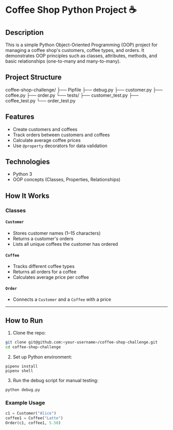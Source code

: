# Coffee Shop Python Project ☕️

## Description

This is a simple Python Object-Oriented Programming (OOP) project for managing a coffee shop's customers, coffee types, and orders. It demonstrates OOP principles such as classes, attributes, methods, and basic relationships (one-to-many and many-to-many).

## Project Structure
coffee-shop-challenge/
├── Pipfile
├── debug.py
├── customer.py
├── coffee.py
├── order.py
└── tests/
    ├── customer_test.py
    ├── coffee_test.py
    └── order_test.py



## Features

- Create customers and coffees
- Track orders between customers and coffees
- Calculate average coffee prices
- Use `@property` decorators for data validation

## Technologies

- Python 3
- OOP concepts (Classes, Properties, Relationships)

## How It Works

### Classes

#### `Customer`
- Stores customer names (1–15 characters)
- Returns a customer's orders
- Lists all unique coffees the customer has ordered

#### `Coffee`
- Tracks different coffee types
- Returns all orders for a coffee
- Calculates average price per coffee

#### `Order`
- Connects a `Customer` and a `Coffee` with a price



---

## How to Run

1. Clone the repo:

```bash
git clone git@github.com:<your-username>/coffee-shop-challenge.git
cd coffee-shop-challenge

```
2. Set up Python environment:
```
pipenv install
pipenv shell

```
3. Run the debug script for manual testing:
```
python debug.py

```

### Example Usage

```python
c1 = Customer("Alice")
coffee1 = Coffee("Latte")
Order(c1, coffee1, 5.50)


